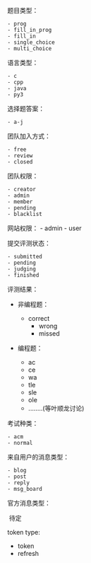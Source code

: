 题目类型：

	- prog
	- fill_in_prog
	- fill_in
	- single_choice
	- multi_choice



语言类型：

	- c
	- cpp
	- java
	- py3



选择题答案：

	- a-j



团队加入方式：

	- free
	- review
	- closed



团队权限：

	- creator
	- admin
	- member
	- pending
	- blacklist

网站权限：
	- admin
	- user

提交评测状态：

	- submitted
	- pending
	- judging
	- finished

评测结果：

 - 非编程题：
   	- correct
      	- wrong
      	- missed

- 编程题：
  - ac
  - ce
  - wa
  - tle
  - sle
  - ole
  - ........(等叶顺龙讨论)

考试种类：

	- acm
	- normal

来自用户的消息类型：

	- blog
	- post
	- reply
	- msg_board

官方消息类型：

​	待定


token type:
 - token
 - refresh



